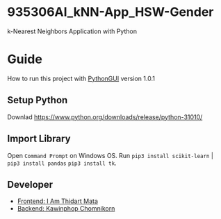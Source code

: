 # 935306AI_kNN-App_HSW-Gender
 k-Nearest Neighbors Application with Python

# Guide
How to run this project with [PythonGUI](https://github.com/Kawin101/935306AI_kNN-App_HSW-Gender/blob/main/GUI_V1.py) version 1.0.1

## Setup Python 
Downlad https://www.python.org/downloads/release/python-31010/

## Import Library
Open `Command Prompt` on Windows OS. Run `pip3 install scikit-learn` | `pip3 install pandas` `pip3 install tk`.

## Developer
* [Frontend: I Am Thidart Mata](https://github.com/Thidaratmatha05)
* [Backend:  Kawinphop Chomnikorn](https://github.com/Kawin101)
